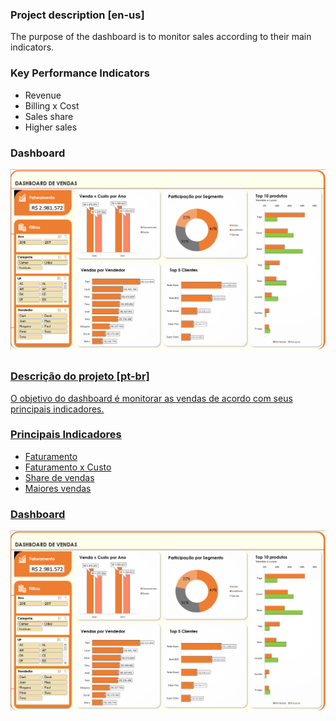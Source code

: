 ### Project description [en-us]

The purpose of the dashboard is to monitor sales according to their main indicators.

### Key Performance Indicators

- Revenue
- Billing x Cost
- Sales share
- Higher sales

### Dashboard

<a href="https://raw.githubusercontent.com/luiscarlos300/Excel-GoogleSheets-Projects/f3add6b23dc603e24f352974bb77408195791cdf/Image/dashvendasv2.png"><img src="https://raw.githubusercontent.com/luiscarlos300/Excel-GoogleSheets-Projects/f3add6b23dc603e24f352974bb77408195791cdf/Image/dashvendasv2.png" style="width: 1000px; max-width: 100%; height: auto" title="Click to enlarge picture" />

##

### Descrição do projeto [pt-br]

O objetivo do dashboard é monitorar as vendas de acordo com seus principais indicadores.

### Principais Indicadores

- Faturamento
- Faturamento x Custo
- Share de vendas
- Maiores vendas

### Dashboard

<a href="https://raw.githubusercontent.com/luiscarlos300/Excel-GoogleSheets-Projects/f3add6b23dc603e24f352974bb77408195791cdf/Image/dashvendasv2.png"><img src="https://raw.githubusercontent.com/luiscarlos300/Excel-GoogleSheets-Projects/f3add6b23dc603e24f352974bb77408195791cdf/Image/dashvendasv2.png" style="width: 1000px; max-width: 100%; height: auto" title="Click to enlarge picture" />
